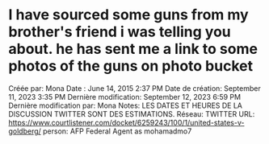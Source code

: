 # I have sourced some guns from my brother's friend i was telling you about. he has sent me a link to some photos of the guns on photo bucket

Créée par: Mona
Date : June 14, 2015 2:37 PM
Date de création: September 11, 2023 3:35 PM
Dernière modification: September 12, 2023 6:59 PM
Dernière modification par: Mona
Notes: LES DATES ET HEURES DE LA DISCUSSION TWITTER SONT DES ESTIMATIONS.
Réseau: TWITTER
URL: https://www.courtlistener.com/docket/6259243/100/1/united-states-v-goldberg/
person: AFP Federal Agent as mohamadmo7